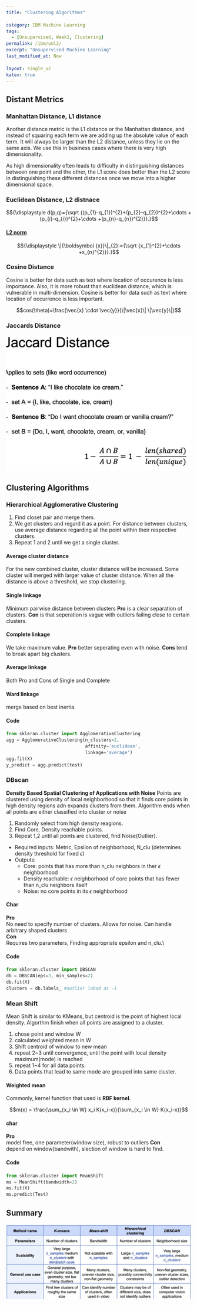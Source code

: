 ```yaml
---
title: "Clustering Algorithms"

category: IBM Machine Learning
tags:
  - [Unsupervised, Week2, Clustering]
permalink: /ibm/uml2/
excerpt: "Unsupervised Machine Learning"
last_modified_at: Now

layout: single_v2
katex: true
---
```


## Distant Metrics

### Manhattan Distance, L1 distance
Another distance metric is the L1 distance or the Manhattan distance, and instead of squaring each term we are adding up the absolute value of each term. It will always be larger than the L2 distance, unless they lie on the same axis. We use this in business cases where there is very high dimensionality.  

As high dimensionality often leads to difficulty in distinguishing distances between one point and the other, the L1 score does better than the L2 score in distinguishing these different distances once we move into a higher dimensional space. 



### Euclidean Distance, L2 distnace

$${\displaystyle d(p,q)={\sqrt {(p_{1}-q_{1})^{2}+(p_{2}-q_{2})^{2}+\cdots +(p_{i}-q_{i})^{2}+\cdots +(p_{n}-q_{n})^{2}}}.}$$

#### [L2 norm](https://medium.com/mlearning-ai/is-l2-norm-euclidean-distance-a9c04be0b3ca)

$${\displaystyle \|{\boldsymbol {x}}\|_{2}:={\sqrt {x_{1}^{2}+\cdots +x_{n}^{2}}}.}$$

### Cosine Distance
Cosine is better for data such as text where location of occurence is less importance. Also, it is more robust than euclidean distance, which is vulnerable in multi-dimension. Cosine is better for data such as text where location of occurrence is less important.

$$cos(\theta)=\frac{\vec{x} \cdot \vec{y}}{\|\vec{x}\| \|\vec{y}\|}$$

### Jaccards Distance
![smallcenter](/assets/images/IBM/Jaccard.png)

## Clustering Algorithms

### Hierarchical Agglomerative Clustering
1. Find closet pair and merge them.
2. We get clusters and regard it as a point. For distance between clusters, use average distance regarding all the point within their respective clusters.
3. Repeat 1 and 2 until we get a single cluster.

#### Average cluster distance
For the new combined cluster, cluster distance will be increased. Some cluster will merged with larger value of cluster distance. When all the distance is above a threshold, we stop clustering.

#### Single linkage
Minimum pairwise distance between clusters
**Pro** is a clear separation of clusters. **Con** is that seperation is vague with outliers failing close to certain clusters.

#### Complete linkage
We take maximum value.
**Pro** better seperating even with noise. **Cons** tend to break apart big clusters. 

#### Average linkage
Both Pro and Cons of Single and Complete

#### Ward linkage
merge based on best inertia.

#### Code
```python
from skleran.cluster import AgglomerativeClustering
agg = AgglomerativeClustering(n_clusters=2, 
                              affinity='euclidean', 
                              linkage='average')
agg.fit(X)
y_predict = agg.predict(test)
```

### DBscan
**Density Based Spatial Clustering of Applications with Noise**
Points are clustered using density of local neighborhood so that it finds core points in high density regions adn expands clusters from them.
Algorithm ends when all points are either classified into cluster or noise
1. Randomly select from high density reagions.
2. Find Core, Density reachable points.
3. Repeat 1,2 until all points are clustered, find Noise(Outlier).

- Required inputs: Metric, Epsilon of neighborhood, N_clu (determines density threshold for fixed $\epsilon$)
- Outputs: 
  - Core: points that has more than n_clu neighbors in ther $\epsilon$ neighborhood
  - Density reachable: $\epsilon$ neighborhood of core points that has fewer than n_clu neighbors itself
  - Noise: no core points in its $\epsilon$ neighborhood

#### Char
**Pro**\
No need to specify number of clusters. Allows for noise. Can handle arbitrary shaped clusters\
**Con**\
Requires two parameters, Finding appropriate epsilon and n_clu.\

#### Code
```python
from skleran.cluster import DBSCAN
db = DBSCAN(eps=3, min_samples=2)
db.fit(X)
clusters = db.labels_ #outlier labed as -1
```
### Mean Shift
Mean Shift is similar to KMeans, but centroid is the point of highest local density. Algorthm finish when all points are assigned to a cluster.

1. chose point and window W
2. calculated weighted mean in W
3. Shift centroid of window to new mean
4. repeat 2~3 until convergence, until the point with local density maximum(mode) is reached
5. repeat 1~4 for all data points.
6. Data points that lead to same mode are grouped into same cluster.

#### Weighted mean
Commonly, kernel function that used is **RBF kernel**.

$$m(x) = \frac{\sum_{x_i \in W} x_i K(x_i-x)}{\sum_{x_i \in W} K(x_i-x)}$$

#### char
**Pro**\
model free, one parameter(window size), robust to outliers
**Con**\
depend on window(bandwith), slection of window is hard to find.

#### Code
```python
from skleran.cluster import MeanShift
ms = MeanShift(bandwidth=2)
ms.fit(X)
ms.predict(Test)
```

## Summary
![](/assets/images/IBM/clustering_summary.png)